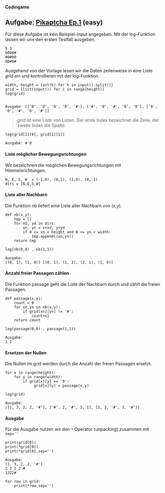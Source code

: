   
#### Codingame

## Aufgabe: __[Pikaptcha Ep.1](https://www.codingame.com/ide/puzzle/detective-pikaptcha-ep1)__ (easy)

Für diese Aufgabe ist kein Beispiel-Input angegeben. Mit der log-Funktion lassen wir uns den ersten Testfall ausgeben.

```
5 3
0000#
#0#00
00#0#
```

Ausgehend von der Vorlage lesen wir die Daten zeilenweise in eine Liste *grid* ein und kontrollieren mit der log-Funktion.

```
width, height = [int(k) for k in input().split()]
grid = [list(input()) for i in range(height)]
log(grid)


Ausgabe: [['0', '0', '0', '0', '#'], ['#', '0', '#', '0', '0'], ['0', '0', '#', '0', '#']]
```

> *grid* ist eine Liste von Listen. Der erste Index bezeichnet die Zeile, der zweite Index die Spalte.

```
log(grid[1][0], grid[1][1])

Ausgabe: # 0
```

#### Liste möglicher Bewegungsrichtungen
Wir bezeichnen die möglichen Bewegungsrichtungen mit Himmelsrichtungen.

```
N, E, S, W  = (-1,0), (0,1), (1,0), (0,-1)
dirs = [N,E,S,W]
```

#### Liste aller Nachbarn

Die Funktion nb liefert eine Liste aller Nachbarn von (x,y).

```
def nb(x,y):
    tmp = []
    for xd, yd in dirs:
        xn, yn = x+xd, y+yd
        if 0 <= xn < height and 0 <= yn < width:
            tmp.append((xn,yn))
    return tmp

log(nb(0,0) , nb(1,1))

Ausgabe:
[(0, 1), (1, 0)] [(0, 1), (1, 2), (2, 1), (1, 0)]
```

#### Anzahl freier Passagen zählen
Die Funktion passage geht die Liste der Nachbarn durch und zählt die freien Passagen.
```
def passage(x,y):
    count = 0
    for xn,yn in nb(x,y):
        if grid[xn][yn] != '#':
            count+=1
    return count

log(passage(0,0) , passage(1,1))

Ausgabe:
1 2
```

#### Ersetzen der Nullen  
Die Nullen im grid werden durch die Anzahl der freien Passagen ersetzt.

```
for x in range(height):
    for y in range(width):
        if grid[x][y] == '0':
             grid[x][y] = passage(x,y)

log(grid)

Ausgabe:
[[1, 3, 2, 2, '#'], ['#', 2, '#', 3, 1], [1, 2, '#', 1, '#']]
```

#### Ausgabe
Für die Ausgabe nutzen wir den `*` Operator (unpacking) zusammen mit `sep=''`

```
print(grid[0])
print(*grid[0])
print(*grid[0],sep='')

Ausgabe:
[1, 3, 2, 2, '#']
1 3 2 2 #
1322#
```

```
for row in grid:
    print(*row,sep='')
```